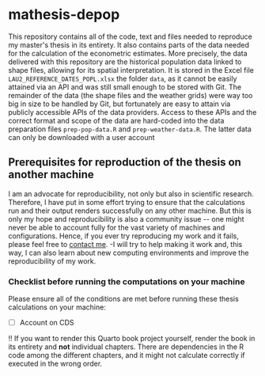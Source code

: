 # mathesis-depop

This repository contains all of the code, text and files needed to reproduce my master's thesis in its entirety.
It also contains parts of the data needed for the calculation of the econometric estimates.
More precisely, the data delivered with this repository are the historical population data linked to shape files, allowing for its spatial interpretation.
It is stored in the Excel file `LAU2_REFERENCE_DATES_POPL.xlsx` the folder `data`, as it cannot be easily attained via an API and was still small enough to be stored with Git.
The remainder of the data (the shape files and the weather grids) were way too big in size to be handled by Git, but fortunately are easy to attain via publicly accessible APIs of the data providers.
Access to these APIs and the correct format and scope of the data are hard-coded into the data preparation files `prep-pop-data.R` and `prep-weather-data.R`.
The latter data can only be downloaded with a user account

## Prerequisites for reproduction of the thesis on another machine

I am an advocate for reproducibility, not only but also in scientific research.
Therefore, I have put in some effort trying to ensure that the calculations run and their output renders successfully on any other machine.
But this is only my hope and reproducibility is also a community issue -- one might never be able to account fully for the vast variety of machines and configurations.
Hence, if you ever try reproducing my work and it fails, please feel free to [contact me](mailto:jakob@jakobarendt.com). -I will try to help making it work and, this way, I can also learn about new computing environments and improve the reproducibility of my work.

### Checklist before running the computations on your machine

Please ensure all of the conditions are met before running these thesis calculations on your machine:

-   [ ] Account on CDS

!! If you want to render this Quarto book project yourself, render the book in its entirety and **not** individual chapters.
There are dependencies in the R code among the different chapters, and it might not calculate correctly if executed in the wrong order.
